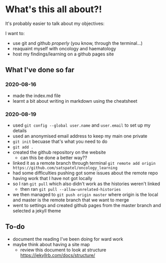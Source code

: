 # What's this all about?!

It's probably easier to talk about my objectives:

I want to:

- use git and github _properly_ (you know, through the terminal...)
- reaquaint myself with oncology and haematology
- host my findings/learning on a github pages site

## What I've done so far

### 2020-08-16
- made the index.md file
- learnt a bit about writing in markdown using the cheatsheet

### 2020-08-19
- used `git config --global user.name` and `user.email` to set up my details
- used an anonymised email address to keep my main one private
- `git init` becuase that's what you need to do
- `git add .`
- created the github repository on the website
    - can this be done a better way??
- linked it as a remote branch through terminal `git remote add origin https://github.com/satspatel/oncology_learning`
- had some difficulties pushing got some issues about the remote repo having work that I have not got locally
- so I ran `git pull` which also didn't work as the histories weren't linked
   - then ran `git pull --allow-unrelated-histories`
- we then managed to `git push origin master` where origin is the local and master is the remote branch that we want to merge
- went to settings and created github pages from the master branch and selected a jekyll theme

## To-do
- document the reading I've been doing for ward work
- maybe think about having a site map
    - review this document to look at structure https://jekyllrb.com/docs/structure/